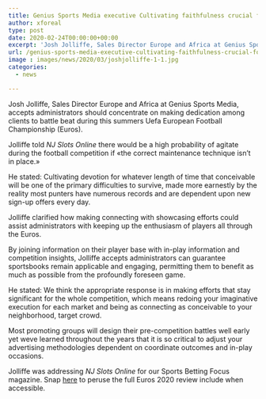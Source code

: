 ```yaml
---
title: Genius Sports Media executive Cultivating faithfulness crucial for Euros success
author: xforeal 
type: post
date: 2020-02-24T00:00:00+00:00
excerpt: 'Josh Jolliffe, Sales Director Europe and Africa at Genius Sports Media, accepts administrators should concentrate on making faithfulness among clients to battle beat during this summers Uefa European Football Championship (Euros) '
url: /genius-sports-media-executive-cultivating-faithfulness-crucial-for-euros-success/
image : images/news/2020/03/joshjolliffe-1-1.jpg
categories:
  - news

---
```

Josh Jolliffe, Sales Director Europe and Africa at Genius Sports Media, accepts administrators should concentrate on making dedication among clients to battle beat during this summers Uefa European Football Championship (Euros). 

Jolliffe told _NJ Slots Online_ there would be a high probability of agitate during the football competition if &#171;the correct maintenance technique isn&#8217;t in place.&#187; 

He stated: Cultivating devotion for whatever length of time that conceivable will be one of the primary difficulties to survive, made more earnestly by the reality most punters have numerous records and are dependent upon new sign-up offers every day. 

Jolliffe clarified how making connecting with showcasing efforts could assist administrators with keeping up the enthusiasm of players all through the Euros. 

By joining information on their player base with in-play information and competition insights, Jolliffe accepts administrators can guarantee sportsbooks remain applicable and engaging, permitting them to benefit as much as possible from the profoundly foreseen game. 

He stated: We think the appropriate response is in making efforts that stay significant for the whole competition, which means redoing your imaginative execution for each market and being as connecting as conceivable to your neighborhood, target crowd. 

Most promoting groups will design their pre-competition battles well early yet weve learned throughout the years that it is so critical to adjust your advertising methodologies dependent on coordinate outcomes and in-play occasions. 

Jolliffe was addressing _NJ Slots Online_ for our Sports Betting Focus magazine. Snap [here][1] to peruse the full Euros 2020 review include when accessible.

 [1]: #